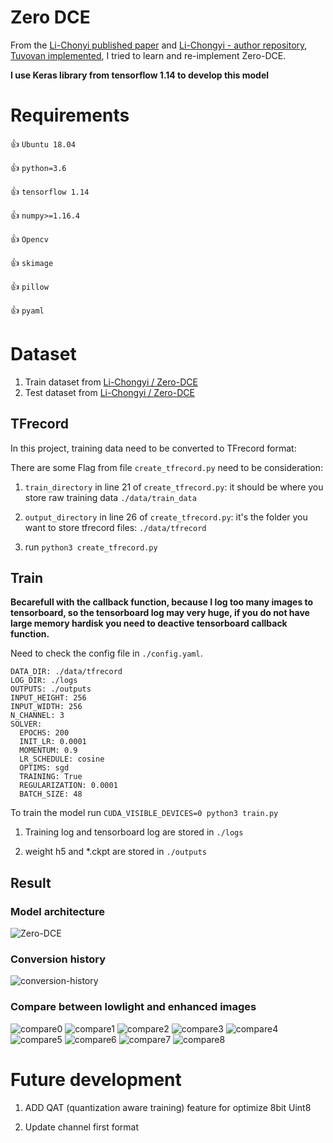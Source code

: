 # Zero DCE
From the [Li-Chonyi published paper](https://openaccess.thecvf.com/content_CVPR_2020/papers/Guo_Zero-Reference_Deep_Curve_Estimation_for_Low-Light_Image_Enhancement_CVPR_2020_paper.pdf) and [Li-Chongyi - author repository](https://github.com/Li-Chongyi/Zero-DCE), [Tuvovan implemented](https://github.com/tuvovan/Zero_DCE_TF), I tried to learn and re-implement Zero-DCE.

<b>I use Keras library from tensorflow 1.14 to develop this model </b>  


# Requirements

:+1: ```Ubuntu 18.04```

:+1: ```python=3.6```

:+1: ```tensorflow 1.14```

:+1: ```numpy>=1.16.4```

:+1: ```Opencv```

:+1: ```skimage```

:+1: ```pillow```

:+1: ```pyaml```


# Dataset

1. Train dataset from [Li-Chongyi /
Zero-DCE](https://drive.google.com/file/d/1GAB3uGsmAyLgtDBDONbil08vVu5wJcG3/view)
2. Test dataset from [Li-Chongyi /
Zero-DCE](https://github.com/Li-Chongyi/Zero-DCE/tree/master/Zero-DCE_code/data/test_data)


## TFrecord
In this project, training data need to be converted to TFrecord format:

There are some Flag from file ```create_tfrecord.py``` need to be consideration:

1. ```train_directory``` in line 21 of ```create_tfrecord.py```: it should be where you store raw training data ```./data/train_data```

2. ```output_directory``` in line 26 of ```create_tfrecord.py```: it's the folder you want to store tfrecord files: ```./data/tfrecord```

3. run ```python3 create_tfrecord.py```

## Train 
<b>Becarefull with the callback function, because I log too many images to tensorboard, so the tensorboard log may very huge, if you do not have large memory hardisk you need to deactive tensorboard callback function.</b>

Need to check the config file in ```./config.yaml```.

```buildoutcfg
DATA_DIR: ./data/tfrecord
LOG_DIR: ./logs
OUTPUTS: ./outputs
INPUT_HEIGHT: 256
INPUT_WIDTH: 256
N_CHANNEL: 3
SOLVER:
  EPOCHS: 200
  INIT_LR: 0.0001
  MOMENTUM: 0.9
  LR_SCHEDULE: cosine
  OPTIMS: sgd
  TRAINING: True
  REGULARIZATION: 0.0001
  BATCH_SIZE: 48
```
To train the model run ```CUDA_VISIBLE_DEVICES=0 python3 train.py```

1. Training log and tensorboard log are stored in ``./logs``

2. weight h5 and *.ckpt are stored in ```./outputs```

## Result

### Model architecture
![Zero-DCE](https://github.com/dattv/Zero_DCE_TF14/blob/main/nets/model.png)

### Conversion history

![conversion-history](https://github.com/dattv/Zero_DCE_TF14/blob/main/test_results/loss_epochs.png)

### Compare between lowlight and enhanced images

![compare0](https://github.com/dattv/Zero_DCE_TF14/blob/main/test_results/compare0.png)
![compare1](https://github.com/dattv/Zero_DCE_TF14/blob/main/test_results/compare1.png)
![compare2](https://github.com/dattv/Zero_DCE_TF14/blob/main/test_results/compare2.png)
![compare3](https://github.com/dattv/Zero_DCE_TF14/blob/main/test_results/compare3.png)
![compare4](https://github.com/dattv/Zero_DCE_TF14/blob/main/test_results/compare4.png)
![compare5](https://github.com/dattv/Zero_DCE_TF14/blob/main/test_results/compare5.png)
![compare6](https://github.com/dattv/Zero_DCE_TF14/blob/main/test_results/compare6.png)
![compare7](https://github.com/dattv/Zero_DCE_TF14/blob/main/test_results/compare7.png)
![compare8](https://github.com/dattv/Zero_DCE_TF14/blob/main/test_results/compare8.png)

# Future development
1. ADD QAT (quantization aware training) feature for optimize 8bit Uint8

2. Update channel first format
